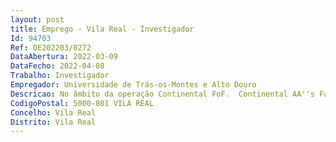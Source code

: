 ```yaml
--- 
layout: post
title: Emprego - Vila Real - Investigador
Id: 94703
Ref: OE202203/0272
DataAbertura: 2022-03-09
DataFecho: 2022-04-08
Trabalho: Investigador
Empregador: Universidade de Trás-os-Montes e Alto Douro
Descricao: No âmbito da operação Continental FoF.  Continental AA''s Factory of the Future POCI 01 0247  FEDER 047512, financiado pelo Fundo Europeu de Desenvolvimento Regional (FEDER), através do Programa Operacional Competitividade e Internacionalização (POCI) do PORTUGAL 2020, gerido pela Agência para o Investimento e Comércio Externo de Portugal, E.P.E. (AICEP) é necessário o desenvolvimento das seguintes atividades  • Conceção, especificação e desenvolvimento de modelo digital de fábrica.•Conceção, especificação e desenvolvimento de sistema para orquestração inteligente e resiliente.• Realização de testes e ensaios de validação em ambiente real na fábrica da Continental AA.• Testes e ensaios de validação.
CodigoPostal: 5000-801 VILA REAL
Concelho: Vila Real
Distrito: Vila Real
--- 
```

